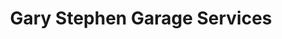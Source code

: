 ---
title: "Gary Stephen Garage Services"
url: /elgin/gary-stephen-garage-services/
shop: car repair
---